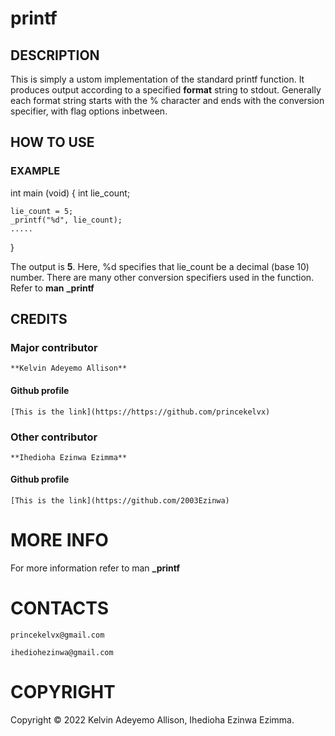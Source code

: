 # printf


## DESCRIPTION
This is simply a ustom implementation of the standard printf function. It produces output according to a specified **format** string to stdout. Generally each format string starts with the % character and ends with the conversion specifier, with flag options inbetween.


## HOW TO USE

### EXAMPLE
int main (void)
\{
	int lie_count;

	lie_count = 5;
	_printf("%d", lie_count);
	.....
}

The output is **5**.
Here, %d specifies that lie_count be a decimal (base 10) number.
There are many other conversion specifiers used in the function. Refer to **man** **_printf**


## CREDITS

### Major contributor

	**Kelvin Adeyemo Allison**

#### Github profile

	[This is the link](https://https://github.com/princekelvx)

### Other contributor

	**Ihedioha Ezinwa Ezimma**

#### Github profile

	[This is the link](https://github.com/2003Ezinwa)


# MORE INFO
For more information refer to man **_printf**


# CONTACTS
	princekelvx@gmail.com

	ihediohezinwa@gmail.com


# COPYRIGHT
Copyright © 2022 Kelvin Adeyemo Allison, Ihedioha Ezinwa Ezimma.
